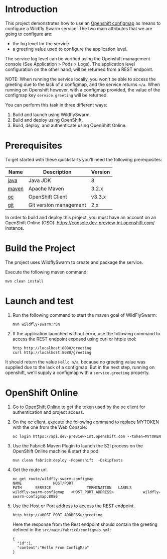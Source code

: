 # Introduction

This project demonstrates how to use an [Openshift configmap](https://docs.openshift.org/latest/dev_guide/configmaps.html) as means to configure a Wildfly Swarm service.
The two main attributes that we are going to configure are:

 * the log level for the service
 * a greeting value used to configure the application level.

The service log level can be verified using the Openshift management console (See Application > Pods > Logs).
The application level configuration on the other hand, will be returned from a REST endpoint.

NOTE: When running the service locally, you won't be able to access the greeting due to the lack of a configmap, and the service returns `n/a`. When running on Openshift however, with a configmap provided, the value of the configmap key `service.greeting` will be returned.

You can perform this task in three different ways:

1. Build and launch using WildflySwarm.
1. Build and deploy using OpenShift.
1. Build, deploy, and authenticate using OpenShift Online.

# Prerequisites

To get started with these quickstarts you'll need the following prerequisites:

Name | Description | Version
--- | --- | ---
[java][1] | Java JDK | 8
[maven][2] | Apache Maven | 3.2.x
[oc][3] | OpenShift Client | v3.3.x
[git][4] | Git version management | 2.x

[1]: http://www.oracle.com/technetwork/java/javase/downloads/
[2]: https://maven.apache.org/download.cgi?Preferred=ftp://mirror.reverse.net/pub/apache/
[3]: https://docs.openshift.com/enterprise/3.2/cli_reference/get_started_cli.html
[4]: https://git-scm.com/book/en/v2/Getting-Started-Installing-Git

In order to build and deploy this project, you must have an account on an OpenShift Online (OSO): https://console.dev-preview-int.openshift.com/ instance.

# Build the Project

The project uses WildflySwarm to create and package the service.

Execute the following maven command:

```
mvn clean install
```

# Launch and test

1. Run the following command to start the maven goal of WildFlySwarm:

    ```
    mvn wildfly-swarm:run
    ```

1. If the application launched without error, use the following command to access the REST endpoint exposed using curl or httpie tool:

    ```
    http http://localhost:8080/greeting
    curl http://localhost:8080/greeting
    ```

  It should return the value `Hello n/a`, because no greeting value was supplied due to the lack of a configmap.
  But in the next step, running on openshift, we'll supply a configmap with a `service.greeting` property.

# OpenShift Online

1. Go to [OpenShift Online](https://console.dev-preview-int.openshift.com/console/command-line) to get the token used by the oc client for authentication and project access.

1. On the oc client, execute the following command to replace MYTOKEN with the one from the Web Console:

    ```
    oc login https://api.dev-preview-int.openshift.com --token=MYTOKEN
    ```
1. Use the Fabric8 Maven Plugin to launch the S2I process on the OpenShift Online machine & start the pod.

    ```
    mvn clean fabric8:deploy -Popenshift  -DskipTests
    ```

1. Get the route url.

    ```
    oc get route/wildfly-swarm-configmap
    NAME              HOST/PORT                                          PATH      SERVICE                TERMINATION   LABELS
    wildfly-swarm-configmap   <HOST_PORT_ADDRESS>             wildfly-swarm-configmap:8080
    ```

1. Use the Host or Port address to access the REST endpoint.
    ```
    http http://<HOST_PORT_ADDRESS>/greeting    
    ```

    Here the response from the Rest endpoint should
    contain the greeting defined in the `src/main/fabric8/configmap.yml`:

    ```
    {
      "id":1,
      "content":"Hello From ConfigMap"
    }
    ```
